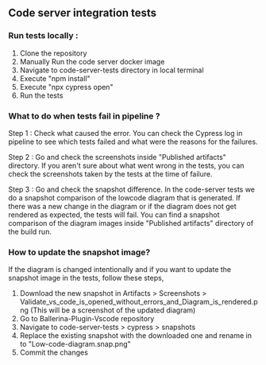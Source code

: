 ## Code server integration tests

### Run tests locally :

 1. Clone the repository
 2. Manually Run the code server docker image
 3.  Navigate to code-server-tests directory in local terminal
 4. Execute "npm install"
 5. Execute "npx cypress open"
 6. Run the tests

### What to do when tests fail in pipeline ?
Step 1 :
Check what caused the error. You can check the Cypress log in pipeline to see which tests failed and what were the reasons for the failures.

Step 2 :
Go and check the screenshots inside "Published artifacts" directory. If you aren't sure about what went wrong in the tests, you can check the screenshots taken by the tests at the time of failure.

Step 3 :
Go and check the snapshot difference. In the code-server tests we do a snapshot comparison of the lowcode diagram that is generated. If there was a new change in the diagram or if the diagram does not get rendered as expected, the tests will fail. You can find a snapshot comparison of the diagram images inside "Published artifacts" directory of the build run.

### How to update the snapshot image?
If the diagram is changed intentionally and if you want to update the snapshot image in the tests, follow these steps,
1. Download the new snapshot in Artifacts > Screenshots > Validate_vs_code_is_opened_without_errors_and_Diagram_is_rendered.png (This will be a screenshot of the updated diagram)
2. Go to Ballerina-Plugin-Vscode repository
3. Navigate to code-server-tests > cypress > snapshots
4. Replace the existing snapshot with the downloaded one and rename in to "Low-code-diagram.snap.png"
5. Commit the changes
